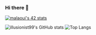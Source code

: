 ### Hi there 👋

<!--
**illusionist99/illusionist99** is a ✨ _special_ ✨ repository because its `README.md` (this file) appears on your GitHub profile.

Here are some ideas to get you started:
- 📫 How to reach me: 
- 🔭 I’m currently working on ...
- 🌱 I’m currently learning ...
- 👯 I’m looking to collaborate on ...
- 🤔 I’m looking for help with ...
- 💬 Ask me about ...
- 📫 How to reach me: ...
- 😄 Pronouns: ...
- ⚡ Fun fact: ...
-->
  [![malaoui's 42 stats](https://badge42.vercel.app/api/v2/cljrbv7rc002108mcwxuhiyyy/stats?cursusId=21&coalitionId=78)](https://github.com/JaeSeoKim/badge42)

  
  ![illusionist99's GitHub stats](https://github-readme-stats.vercel.app/api?username=illusionist99&show_icons=true&theme=transparent)
  ![Top Langs](https://github-readme-stats.vercel.app/api/top-langs/?username=illusionist99&hide_progress=true)
